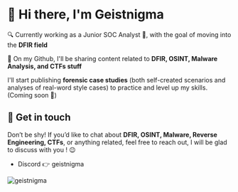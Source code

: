 # 👋 Hi there, I'm Geistnigma 

🔍 Currently working as a Junior SOC Analyst 🌱, with the goal of moving into the **DFIR field** 

📝 On my Github, I'll be sharing content related to **DFIR, OSINT, Malware Analysis, and CTFs stuff**

I'll start publishing **forensic case studies** (both self-created scenarios and analyses of real-word style cases) to practice and level up my skills. (Coming soon 🚀)

## 🤝 Get in touch 

Don’t be shy! If you’d like to chat about **DFIR, OSINT, Malware, Reverse Engineering, CTFs**, or anything related, feel free to reach out, I will be glad to discuss with you ! 😉

- Discord 👉 geistnigma

<img src="https://komarev.com/ghpvc/?username=geistnigma&label=Profile%20views&color=0e75b6&style=flat" alt="geistnigma"/>
